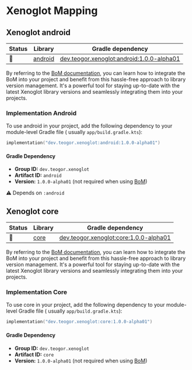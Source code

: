 # Xenoglot Mapping

## Xenoglot android

| Status | Library                         | Gradle dependency                                                    |
|--------|---------------------------------|----------------------------------------------------------------------|
| 🧪     | [android](../reference/android) | [dev.teogor.xenoglot:android:1.0.0-alpha01](#implementation-android) |

By referring to the [BoM documentation](bom/versions.md), you can learn how to integrate the BoM
into your project and benefit from this hassle-free approach to library version management. It's a
powerful tool for staying up-to-date with the latest Xenoglot library versions and seamlessly
integrating them into your projects.

### Implementation Android

To use android in your project, add the following dependency to your module-level Gradle file (
usually `app/build.gradle.kts`):

```kotlin
implementation("dev.teogor.xenoglot:android:1.0.0-alpha01")
```

#### Gradle Dependency

- **Group ID:** `dev.teogor.xenoglot`
- **Artifact ID:** `android`
- **Version:** `1.0.0-alpha01` (not required when using [BoM](bom/versions.md))

⚠️ Depends on `:android`

## Xenoglot core

| Status | Library                   | Gradle dependency                                              |
|--------|---------------------------|----------------------------------------------------------------|
| 🧪     | [core](../reference/core) | [dev.teogor.xenoglot:core:1.0.0-alpha01](#implementation-core) |

By referring to the [BoM documentation](bom/versions.md), you can learn how to integrate the BoM
into your project and benefit from this hassle-free approach to library version management. It's a
powerful tool for staying up-to-date with the latest Xenoglot library versions and seamlessly
integrating them into your projects.

### Implementation Core

To use core in your project, add the following dependency to your module-level Gradle file (
usually `app/build.gradle.kts`):

```kotlin
implementation("dev.teogor.xenoglot:core:1.0.0-alpha01")
```

#### Gradle Dependency

- **Group ID:** `dev.teogor.xenoglot`
- **Artifact ID:** `core`
- **Version:** `1.0.0-alpha01` (not required when using [BoM](bom/versions.md))

